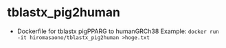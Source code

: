 # tblastx_pig2human
 * Dockerfile for tblastx pigPPARG to humanGRCh38
Example:
`docker run -it hiromasaono/tblastx_pig2human >hoge.txt`
